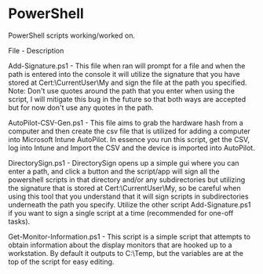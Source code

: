 # PowerShell
PowerShell scripts working/worked on.

File - Description

Add-Signature.ps1 - This file when ran will prompt for a file and when the path is entered into the console it will utilize the signature that you have stored at Cert:\CurrentUser\My and sign the file at the path you specified. Note: Don't use quotes around the path that you enter when using the script, I will mitigate this bug in the future so that both ways are accepted but for now don't use any quotes in the path.

AutoPilot-CSV-Gen.ps1 - This file aims to grab the hardware hash from a computer and then create the csv file that is utilized for adding a computer into Microsoft Intune AutoPilot. In essence you run this script, get the CSV, log into Intune and Import the CSV and the device is imported into AutoPilot.

DirectorySign.ps1 - DirectorySign opens up a simple gui where you can enter a path, and click a button and the script/app will sign all the powershell scripts in that directory and/or any subdirectories but utilizing the signature that is stored at Cert:\CurrentUser\My, so be careful when using this tool that you understand that it will sign scripts in subdirectories underneath the path you specify. Utilize the other script Add-Signature.ps1 if you want to sign a single script at a time (recommended for one-off tasks).

Get-Monitor-Information.ps1 - This script is a simple script that attempts to obtain information about the display monitors that are hooked up to a workstation. By default it outputs to C:\Temp, but the variables are at the top of the script for easy editing.

